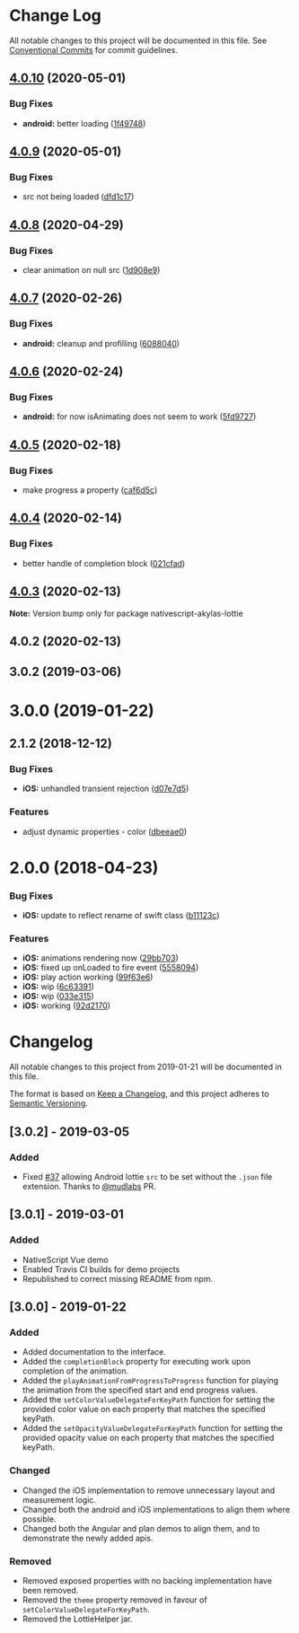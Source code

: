 # Change Log

All notable changes to this project will be documented in this file.
See [Conventional Commits](https://conventionalcommits.org) for commit guidelines.

## [4.0.10](https://github.com/bradmartin/nativescript-lottie/compare/v4.0.9...v4.0.10) (2020-05-01)


### Bug Fixes

* **android:** better loading ([1f49748](https://github.com/bradmartin/nativescript-lottie/commit/1f497489588a81d9592d2d1a163e5cfecd617ad3))





## [4.0.9](https://github.com/bradmartin/nativescript-lottie/compare/v4.0.8...v4.0.9) (2020-05-01)


### Bug Fixes

* src not being loaded ([dfd1c17](https://github.com/bradmartin/nativescript-lottie/commit/dfd1c175305dccdeb5e67674370f10fdc016229a))





## [4.0.8](https://github.com/bradmartin/nativescript-lottie/compare/v4.0.7...v4.0.8) (2020-04-29)


### Bug Fixes

* clear animation on null src ([1d908e9](https://github.com/bradmartin/nativescript-lottie/commit/1d908e9e07f3ba1ad472a67017a11b6a8d6fa7d5))





## [4.0.7](https://github.com/bradmartin/nativescript-lottie/compare/v4.0.6...v4.0.7) (2020-02-26)


### Bug Fixes

* **android:** cleanup and profilling ([6088040](https://github.com/bradmartin/nativescript-lottie/commit/60880408382cf6a3c4d25cc123017292afe42f3e))





## [4.0.6](https://github.com/bradmartin/nativescript-lottie/compare/v4.0.5...v4.0.6) (2020-02-24)


### Bug Fixes

* **android:** for now isAnimating does not seem to work ([5fd9727](https://github.com/bradmartin/nativescript-lottie/commit/5fd97271a698c5e29e4b9e7a53c8a2d2fa6f34f4))





## [4.0.5](https://github.com/bradmartin/nativescript-lottie/compare/v4.0.4...v4.0.5) (2020-02-18)


### Bug Fixes

* make progress a property ([caf6d5c](https://github.com/bradmartin/nativescript-lottie/commit/caf6d5c7279211c75e49958d631720b4dcc7ffd4))





## [4.0.4](https://github.com/bradmartin/nativescript-lottie/compare/v4.0.3...v4.0.4) (2020-02-14)


### Bug Fixes

* better handle of completion block ([021cfad](https://github.com/bradmartin/nativescript-lottie/commit/021cfad0326a1c1de1c5b0194e249ba35da3c822))





## [4.0.3](https://github.com/bradmartin/nativescript-lottie/compare/v4.0.2...v4.0.3) (2020-02-13)

**Note:** Version bump only for package nativescript-akylas-lottie





## 4.0.2 (2020-02-13)



## 3.0.2 (2019-03-06)



# 3.0.0 (2019-01-22)



## 2.1.2 (2018-12-12)


### Bug Fixes

* **iOS:** unhandled transient rejection ([d07e7d5](https://github.com/bradmartin/nativescript-lottie/commit/d07e7d5057dd62401b3be493046d118b597c3433))


### Features

* adjust dynamic properties - color ([dbeeae0](https://github.com/bradmartin/nativescript-lottie/commit/dbeeae04478ef3b84ca4f95988c14f573eed52fe))



# 2.0.0 (2018-04-23)


### Bug Fixes

* **iOS:** update to reflect rename of swift class ([b11123c](https://github.com/bradmartin/nativescript-lottie/commit/b11123cb524b2007cd9066d3b2072fc1796b7450))


### Features

* **iOS:** animations rendering now ([29bb703](https://github.com/bradmartin/nativescript-lottie/commit/29bb703d74ed9065ff0b4596daa8218976e0b68e))
* **iOS:** fixed up onLoaded to fire event ([5558094](https://github.com/bradmartin/nativescript-lottie/commit/5558094c21d3a38c3d3d5e0aac1fec924addf11c))
* **iOS:** play action working ([99f63e6](https://github.com/bradmartin/nativescript-lottie/commit/99f63e63c28dde25df74094ee5a29b42e3e20de9))
* **iOS:** wip ([6c63391](https://github.com/bradmartin/nativescript-lottie/commit/6c633915af5b50ac03aadecf895de55eda8a2de9))
* **iOS:** wip ([033e315](https://github.com/bradmartin/nativescript-lottie/commit/033e3156b57710643cdafbcae78d83bb21149d9d))
* **iOS:** working ([92d2170](https://github.com/bradmartin/nativescript-lottie/commit/92d21703a2d925344f340baee7b6e2086561acd9))





# Changelog

All notable changes to this project from 2019-01-21 will be documented in this file.

The format is based on [Keep a Changelog](https://keepachangelog.com/en/1.0.0/),
and this project adheres to [Semantic Versioning](https://semver.org/spec/v2.0.0.html).

## [3.0.2] - 2019-03-05

### Added

- Fixed [#37](https://github.com/bradmartin/nativescript-lottie/issues/37) allowing Android lottie `src` to be set without the `.json` file extension. Thanks to [@mudlabs](https://github.com/mudlabs) PR.

## [3.0.1] - 2019-03-01

### Added

- NativeScript Vue demo
- Enabled Travis CI builds for demo projects
- Republished to correct missing README from npm.

## [3.0.0] - 2019-01-22

### Added

- Added documentation to the interface.
- Added the `completionBlock` property for executing work upon completion of the animation.
- Added the `playAnimationFromProgressToProgress` function for playing the animation from the specified start and end progress values.
- Added the `setColorValueDelegateForKeyPath` function for setting the provided color value on each property that matches the specified keyPath.
- Added the `setOpacityValueDelegateForKeyPath` function for setting the provided opacity value on each property that matches the specified keyPath.

### Changed

- Changed the iOS implementation to remove unnecessary layout and measurement logic.
- Changed both the android and iOS implementations to align them where possible.
- Changed both the Angular and plan demos to align them, and to demonstrate the newly added apis.

### Removed

- Removed exposed properties with no backing implementation have been removed.
- Removed the `theme` property removed in favour of `setColorValueDelegateForKeyPath`.
- Removed the LottieHelper jar.
